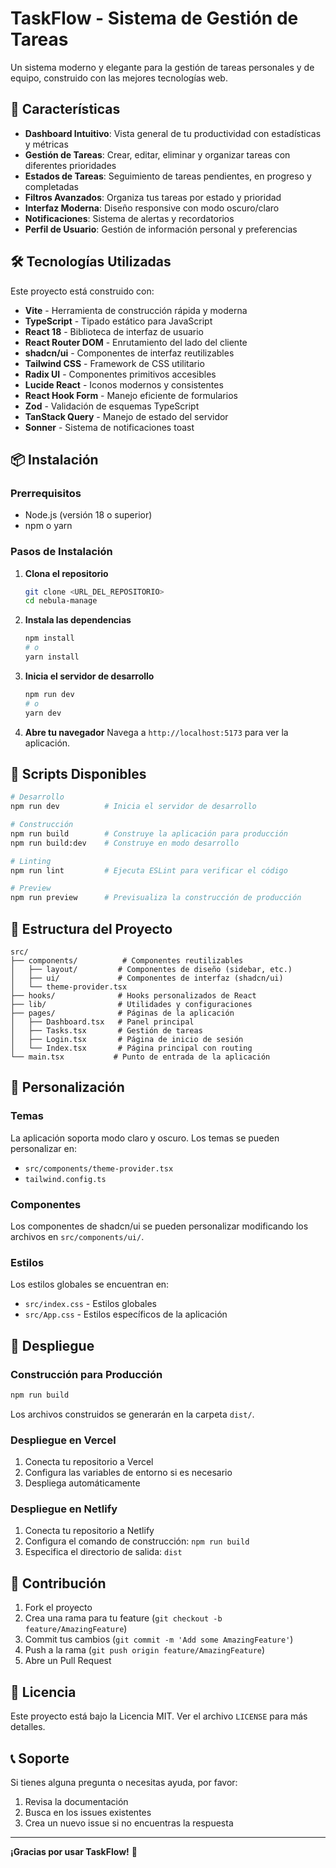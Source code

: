 # TaskFlow - Sistema de Gestión de Tareas

Un sistema moderno y elegante para la gestión de tareas personales y de equipo, construido con las mejores tecnologías web.

## 🚀 Características

- **Dashboard Intuitivo**: Vista general de tu productividad con estadísticas y métricas
- **Gestión de Tareas**: Crear, editar, eliminar y organizar tareas con diferentes prioridades
- **Estados de Tareas**: Seguimiento de tareas pendientes, en progreso y completadas
- **Filtros Avanzados**: Organiza tus tareas por estado y prioridad
- **Interfaz Moderna**: Diseño responsive con modo oscuro/claro
- **Notificaciones**: Sistema de alertas y recordatorios
- **Perfil de Usuario**: Gestión de información personal y preferencias

## 🛠️ Tecnologías Utilizadas

Este proyecto está construido con:

- **Vite** - Herramienta de construcción rápida y moderna
- **TypeScript** - Tipado estático para JavaScript
- **React 18** - Biblioteca de interfaz de usuario
- **React Router DOM** - Enrutamiento del lado del cliente
- **shadcn/ui** - Componentes de interfaz reutilizables
- **Tailwind CSS** - Framework de CSS utilitario
- **Radix UI** - Componentes primitivos accesibles
- **Lucide React** - Iconos modernos y consistentes
- **React Hook Form** - Manejo eficiente de formularios
- **Zod** - Validación de esquemas TypeScript
- **TanStack Query** - Manejo de estado del servidor
- **Sonner** - Sistema de notificaciones toast

## 📦 Instalación

### Prerrequisitos

- Node.js (versión 18 o superior)
- npm o yarn

### Pasos de Instalación

1. **Clona el repositorio**
   ```bash
   git clone <URL_DEL_REPOSITORIO>
   cd nebula-manage
   ```

2. **Instala las dependencias**
   ```bash
   npm install
   # o
   yarn install
   ```

3. **Inicia el servidor de desarrollo**
   ```bash
   npm run dev
   # o
   yarn dev
   ```

4. **Abre tu navegador**
   Navega a `http://localhost:5173` para ver la aplicación.

## 🚀 Scripts Disponibles

```bash
# Desarrollo
npm run dev          # Inicia el servidor de desarrollo

# Construcción
npm run build        # Construye la aplicación para producción
npm run build:dev    # Construye en modo desarrollo

# Linting
npm run lint         # Ejecuta ESLint para verificar el código

# Preview
npm run preview      # Previsualiza la construcción de producción
```

## 📁 Estructura del Proyecto

```
src/
├── components/          # Componentes reutilizables
│   ├── layout/         # Componentes de diseño (sidebar, etc.)
│   ├── ui/             # Componentes de interfaz (shadcn/ui)
│   └── theme-provider.tsx
├── hooks/              # Hooks personalizados de React
├── lib/                # Utilidades y configuraciones
├── pages/              # Páginas de la aplicación
│   ├── Dashboard.tsx   # Panel principal
│   ├── Tasks.tsx       # Gestión de tareas
│   ├── Login.tsx       # Página de inicio de sesión
│   └── Index.tsx       # Página principal con routing
└── main.tsx           # Punto de entrada de la aplicación
```

## 🎨 Personalización

### Temas

La aplicación soporta modo claro y oscuro. Los temas se pueden personalizar en:
- `src/components/theme-provider.tsx`
- `tailwind.config.ts`

### Componentes

Los componentes de shadcn/ui se pueden personalizar modificando los archivos en `src/components/ui/`.

### Estilos

Los estilos globales se encuentran en:
- `src/index.css` - Estilos globales
- `src/App.css` - Estilos específicos de la aplicación

## 🚀 Despliegue

### Construcción para Producción

```bash
npm run build
```

Los archivos construidos se generarán en la carpeta `dist/`.

### Despliegue en Vercel

1. Conecta tu repositorio a Vercel
2. Configura las variables de entorno si es necesario
3. Despliega automáticamente

### Despliegue en Netlify

1. Conecta tu repositorio a Netlify
2. Configura el comando de construcción: `npm run build`
3. Especifica el directorio de salida: `dist`

## 🤝 Contribución

1. Fork el proyecto
2. Crea una rama para tu feature (`git checkout -b feature/AmazingFeature`)
3. Commit tus cambios (`git commit -m 'Add some AmazingFeature'`)
4. Push a la rama (`git push origin feature/AmazingFeature`)
5. Abre un Pull Request

## 📝 Licencia

Este proyecto está bajo la Licencia MIT. Ver el archivo `LICENSE` para más detalles.

## 📞 Soporte

Si tienes alguna pregunta o necesitas ayuda, por favor:

1. Revisa la documentación
2. Busca en los issues existentes
3. Crea un nuevo issue si no encuentras la respuesta

---

**¡Gracias por usar TaskFlow!** 🎉
